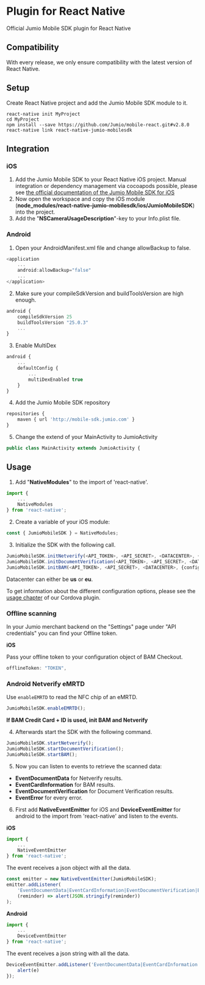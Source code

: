 # Plugin for React Native

Official Jumio Mobile SDK plugin for React Native

## Compatibility

With every release, we only ensure compatibility with the latest version of React Native.

## Setup

Create React Native project and add the Jumio Mobile SDK module to it.
```
react-native init MyProject 
cd MyProject
npm install --save https://github.com/Jumio/mobile-react.git#v2.8.0
react-native link react-native-jumio-mobilesdk
```

## Integration

### iOS

1. Add the Jumio Mobile SDK to your React Native iOS project. Manual integration or dependency management via cocoapods possible, please see [the official documentation of the Jumio Mobile SDK for iOS](https://github.com/Jumio/mobile-sdk-ios/tree/v2.8.0#basic-setup)
2. Now open the workspace and copy the iOS module (**node_modules/react-native-jumio-mobilesdk/ios/JumioMobileSDK**) into the project.
3. Add the "**NSCameraUsageDescription**"-key to your Info.plist file.

### Android

1. Open your AndroidManifest.xml file and change allowBackup to false.
```javascript
<application
    ...
    android:allowBackup="false"
    ...
</application>
```

2. Make sure your compileSdkVersion and buildToolsVersion are high enough.
```javascript
android {
    compileSdkVersion 25
    buildToolsVersion "25.0.3"
    ...
}
```

3. Enable MultiDex
```javascript
android {
    ...
    defaultConfig {
        ...
        multiDexEnabled true
    }
}
```

4. Add the Jumio Mobile SDK repository
```javascript
repositories {  
    maven { url 'http://mobile-sdk.jumio.com' }
}
```

5. Change the extend of your MainActivity to JumioActivity
```javascript
public class MainActivity extends JumioActivity {
```

## Usage

1. Add "**NativeModules**" to the import of 'react-native'.
```javascript
import {
    ...
    NativeModules
} from 'react-native';
```

2. Create a variable of your iOS module:
```javascript
const { JumioMobileSDK } = NativeModules;
```

3. Initialize the SDK with the following call.
```javascript
JumioMobileSDK.initNetverify(<API_TOKEN>, <API_SECRET>, <DATACENTER>, {configuration});
JumioMobileSDK.initDocumentVerification(<API_TOKEN>, <API_SECRET>, <DATACENTER>, {configuration});
JumioMobileSDK.initBAM(<API_TOKEN>, <API_SECRET>, <DATACENTER>, {configuration});
```
Datacenter can either be **us** or **eu**.

To get information about the different configuration options, please see the [usage chapter](https://github.com/Jumio/mobile-cordova/blob/master/README.md#usage) of our Cordova plugin.

### Offline scanning

In your Jumio merchant backend on the "Settings" page under "API credentials" you can find your Offline token.

**iOS**

Pass your offline token to your configuration object of BAM Checkout.

```javascript
offlineToken: "TOKEN",
```

### Android Netverify eMRTD

Use `enableEMRTD` to read the NFC chip of an eMRTD.
```javascript
JumioMobileSDK.enableEMRTD();
```

**If BAM Credit Card + ID is used, init BAM and Netverify**

4. Afterwards start the SDK with the following command.
```javascript
JumioMobileSDK.startNetverify();
JumioMobileSDK.startDocumentVerification();
JumioMobileSDK.startBAM();
```

5. Now you can listen to events to retrieve the scanned data:
* **EventDocumentData** for Netverify results.
* **EventCardInformation** for BAM results.
* **EventDocumentVerification** for Document Verification results.
* **EventError** for every error.

6. First add **NativeEventEmitter** for iOS and **DeviceEventEmitter** for android to the import from 'react-native' and listen to the events.

**iOS**
```javascript
import {
    ...
    NativeEventEmitter
} from 'react-native';
```

The event receives a json object with all the data.

```javascript
const emitter = new NativeEventEmitter(JumioMobileSDK);
emitter.addListener(
    'EventDocumentData|EventCardInformation|EventDocumentVerification|EventError',
    (reminder) => alert(JSON.stringify(reminder))
);
```

**Android**
```javascript
import {
    ...
    DeviceEventEmitter
} from 'react-native';
```

The event receives a json string with all the data.

```javascript
DeviceEventEmitter.addListener('EventDocumentData|EventCardInformation|EventDocumentVerification|EventError', function(e: Event) {
    alert(e)
});
```

